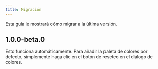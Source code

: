 ```yaml
---
title: Migración
---
```


Esta guía le mostrará cómo migrar a la última versión.

## 1.0.0-beta.0

Esto funciona automáticamente. Para añadir la paleta de colores por defecto, simplemente haga clic en el botón de reseteo en el diálogo de colores.
